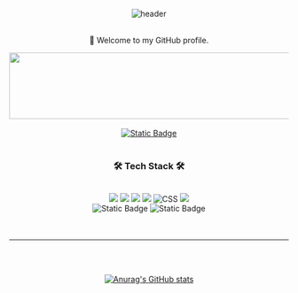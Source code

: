 <div align="center">

![header](https://capsule-render.vercel.app/api?type=waving&color=C0C78C&height=300&section=header&text=YEJI%20&fontSize=90)
</br>
</br>

🙌 Welcome to my GitHub profile.

<a href="https://www.gitanimals.org/en_US?utm_medium=image&utm_source=sabit1997&utm_content=line">
  <img
    src="https://render.gitanimals.org/lines/sabit1997?pet-id=711756456819193742"
    width="600"
    height="120"
  />
</a>

</br>
</br>
<a href="https://yejilog-mu.vercel.app/">
<img alt="Static Badge" src="https://img.shields.io/badge/BLOG-A6B37D?style=social&logo=github&logoSize=auto&link=https%3A%2F%2Fyejilog-mu.vercel.app%2F">
</a>

</br>
</br>

### 🛠 Tech Stack 🛠

</br>
<div align="center">
    <img src="https://img.shields.io/badge/typescript-3178C6?style=for-the-badge&logo=TypeScript&logoColor=white">
    <img src="https://img.shields.io/badge/React-61DAFB?style=for-the-badge&logo=React&logoColor=black">
    <img src="https://img.shields.io/badge/JavaScript-F7DF1E?style=for-the-badge&logo=JavaScript&logoColor=black">
    <img src="https://img.shields.io/badge/HTML-E34F26?style=for-the-badge&logo=HTML5&logoColor=black">
    <img alt="CSS" src ="https://img.shields.io/badge/CSS-1572B6.svg?&style=for-the-badge&logo=css3&logoColor=white"/>
    <img src="https://img.shields.io/badge/styledcomponents-DB7093?style=for-the-badge&logo=styled-components&logoColor=white">
</div>
<div>
    <img alt="Static Badge" src="https://img.shields.io/badge/Tanstack%20Query-FEFAE0?style=for-the-badge&logo=reactquery&link=https%3A%2F%2Fyejilog-mu.vercel.app%2F">
    <img alt="Static Badge" src="https://img.shields.io/badge/Next.js-000000?style=for-the-badge&logo=nextdotjs&link=https%3A%2F%2Fyejilog-mu.vercel.app%2F">

</div>
</br>
</br>

---

</br>
</br>

[![Anurag's GitHub stats](https://github-readme-stats.vercel.app/api?username=sabit1997)](https://github.com/anuraghazra/github-readme-stats)



  

</div>
